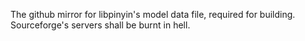 The github mirror for libpinyin's model data file, required for building. Sourceforge's servers shall be burnt in hell.
